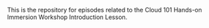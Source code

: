 This is the repository for episodes related to the Cloud 101 Hands-on Immersion Workshop Introduction Lesson. 
